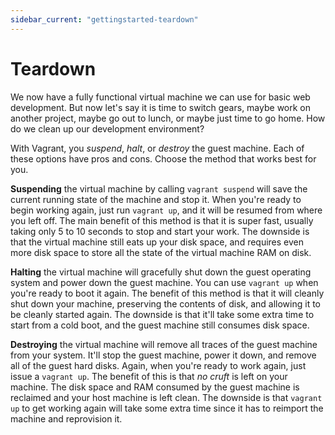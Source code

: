 ```yaml
---
sidebar_current: "gettingstarted-teardown"
---
```


# Teardown

We now have a fully functional virtual machine we can use for basic
web development. But now let's say it is time to switch gears, maybe work
on another project, maybe go out to lunch, or maybe just time to go home.
How do we clean up our development environment?

With Vagrant, you _suspend_, _halt_, or _destroy_ the guest machine.
Each of these options have pros and cons. Choose the method that works
best for you.

**Suspending** the virtual machine by calling `vagrant suspend` will
save the current running state of the machine and stop it. When you're
ready to begin working again, just run `vagrant up`, and it will be
resumed from where you left off. The main benefit of this method is that it
is super fast, usually taking only 5 to 10 seconds to stop and start your
work. The downside is that the virtual machine still eats up your disk space,
and requires even more disk space to store all the state of the virtual
machine RAM on disk.

**Halting** the virtual machine will gracefully shut down the guest
operating system and power down the guest machine. You can use `vagrant up`
when you're ready to boot it again. The benefit of this method is that
it will cleanly shut down your machine, preserving the contents of disk,
and allowing it to be cleanly started again. The downside is that it'll
take some extra time to start from a cold boot, and the guest machine
still consumes disk space.

**Destroying** the virtual machine will remove all traces of the guest
machine from your system. It'll stop the guest machine, power it down,
and remove all of the guest hard disks. Again, when you're ready to work
again, just issue a `vagrant up`. The benefit of this is that _no cruft_
is left on your machine. The disk space and RAM consumed by the guest machine
is reclaimed and your host machine is left clean. The downside is that
`vagrant up` to get working again will take some extra time since it
has to reimport the machine and reprovision it.
